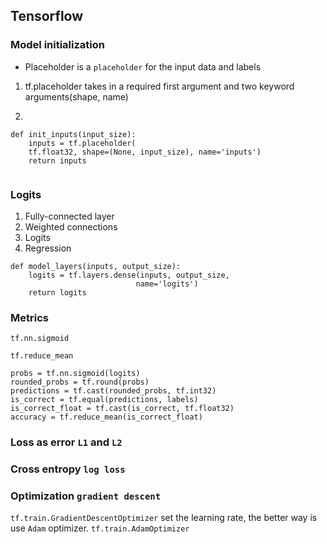 ## Tensorflow

### Model initialization

* Placeholder is a `placeholder` for the input data and labels

1. tf.placeholder takes in a required first argument and two keyword arguments(shape, name)

2. 

```
def init_inputs(input_size):
    inputs = tf.placeholder(
    tf.float32, shape=(None, input_size), name='inputs')
    return inputs
    

```


### Logits

1. Fully-connected layer
2. Weighted connections
3. Logits
4. Regression

```
def model_layers(inputs, output_size):
    logits = tf.layers.dense(inputs, output_size,
                            name='logits')
    return logits
```

### Metrics
`tf.nn.sigmoid`

`tf.reduce_mean`

```
probs = tf.nn.sigmoid(logits)
rounded_probs = tf.round(probs)
predictions = tf.cast(rounded_probs, tf.int32)
is_correct = tf.equal(predictions, labels)
is_correct_float = tf.cast(is_correct, tf.float32)
accuracy = tf.reduce_mean(is_correct_float)

```

### Loss as error `L1` and `L2`
### Cross entropy `log loss`

### Optimization `gradient descent`
`tf.train.GradientDescentOptimizer`
set the learning rate, the better way is use `Adam` optimizer.  `tf.train.AdamOptimizer`
